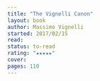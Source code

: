 ```yaml
---
title: "The Vignelli Canon"
layout: book
author: Massimo Vignelli
started: 2017/02/15
read: 
status: to-read
rating: "★★★★★"
cover: 
pages: 110
---
```

